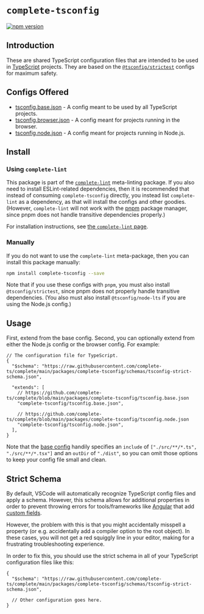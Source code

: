 # `complete-tsconfig`

[![npm version](https://img.shields.io/npm/v/complete-tsconfig.svg)](https://www.npmjs.com/package/complete-tsconfig)

## Introduction

These are shared TypeScript configuration files that are intended to be used in [TypeScript](https://www.typescriptlang.org/) projects. They are based on the [`@tsconfig/strictest`](https://github.com/tsconfig/bases/blob/main/bases/strictest.json) configs for maximum safety.

## Configs Offered

- [tsconfig.base.json](https://github.com/complete-ts/complete/blob/main/packages/complete-tsconfig/tsconfig.base.json) - A config meant to be used by all TypeScript projects.
- [tsconfig.browser.json](https://github.com/complete-ts/complete/blob/main/packages/complete-tsconfig/tsconfig.browser.json) - A config meant for projects running in the browser.
- [tsconfig.node.json](https://github.com/complete-ts/complete/blob/main/packages/complete-tsconfig/tsconfig.node.json) - A config meant for projects running in Node.js.

## Install

### Using `complete-lint`

This package is part of the [`complete-lint`](/complete-lint) meta-linting package. If you also need to install ESLint-related dependencies, then it is recommended that instead of consuming `complete-tsconfig` directly, you instead list `complete-lint` as a dependency, as that will install the configs and other goodies. (However, `complete-lint` will not work with the [pnpm](https://pnpm.io/) package manager, since pnpm does not handle transitive dependencies properly.)

For installation instructions, see [the `complete-lint` page](/complete-lint).

### Manually

If you do not want to use the `complete-lint` meta-package, then you can install this package manually:

```sh
npm install complete-tsconfig --save
```

Note that if you use these configs with `pnpm`, you must also install `@tsconfig/strictest`, since pnpm does not properly handle transitive dependencies. (You also must also install `@tsconfig/node-lts` if you are using the Node.js config.)

## Usage

First, extend from the base config. Second, you can optionally extend from either the Node.js config or the browser config. For example:

```jsonc
// The configuration file for TypeScript.
{
  "$schema": "https://raw.githubusercontent.com/complete-ts/complete/main/packages/complete-tsconfig/schemas/tsconfig-strict-schema.json",

  "extends": [
    // https://github.com/complete-ts/complete/blob/main/packages/complete-tsconfig/tsconfig.base.json
    "complete-tsconfig/tsconfig.base.json",

    // https://github.com/complete-ts/complete/blob/main/packages/complete-tsconfig/tsconfig.node.json
    "complete-tsconfig/tsconfig.node.json",
  ],
}
```

Note that the [base config](https://github.com/complete-ts/complete/blob/main/packages/complete-tsconfig/tsconfig.base.json) handily specifies an `include` of `["./src/**/*.ts", "./src/**/*.tsx"]` and an `outDir` of `"./dist"`, so you can omit those options to keep your config file small and clean.

## Strict Schema

By default, VSCode will automatically recognize TypeScript config files and apply a schema. However, this schema allows for additional properties in order to prevent throwing errors for tools/frameworks like [Angular](https://angular.dev/) that add [custom fields](https://angular.dev/reference/configs/angular-compiler-options).

However, the problem with this is that you might accidentally misspell a property (or e.g. accidentally add a compiler option to the root object). In these cases, you will not get a red squiggly line in your editor, making for a frustrating troubleshooting experience.

In order to fix this, you should use the strict schema in all of your TypeScript configuration files like this:

```jsonc
{
  "$schema": "https://raw.githubusercontent.com/complete-ts/complete/main/packages/complete-tsconfig/schemas/tsconfig-strict-schema.json",

  // Other configuration goes here.
}
```
